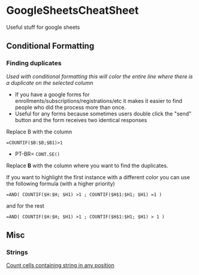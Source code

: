# GoogleSheetsCheatSheet
Useful stuff for google sheets

## Conditional Formatting

### Finding duplicates

_Used with conditional formatting this will color the entire line where there is a duplicate on the selected column_

- If you have a google forms for enrollments/subscriptions/registrations/etc it makes it easier to find people who did the process more than once.
- Useful for any forms because sometimes users double click the "send" button and the form receives two identical responses

Replace B with the column

`=COUNTIF($B:$B;$B1)>1`

- PT-BR= `CONT.SE()`

Replace **B** with the column where you want to find the duplicates.

If you want to highlight the first instance with a different color you can use the following formula (with a higher priority)

`=AND( COUNTIF($H:$H; $H1) >1 ; COUNTIF($H$1:$H1; $H1) =1 )`

and for the rest

`=AND( COUNTIF($H:$H; $H1) >1 ; COUNTIF($H$1:$H1; $H1) > 1 )`

## Misc

### Strings

[Count cells containing string in any position](https://stackoverflow.com/questions/17152704/google-spreadsheet-count-if-contains-a-string)
